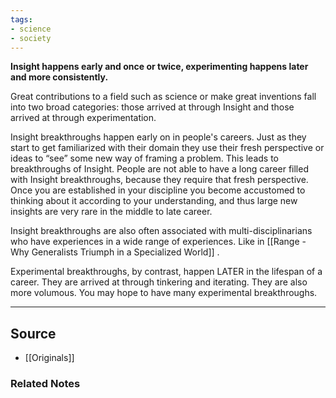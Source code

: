 ```yaml
---
tags:
- science
- society
---
```

**Insight happens early and once or twice, experimenting happens later and more consistently.**

Great contributions to a field such as science or make great inventions fall into two broad categories: those arrived at through Insight and those arrived at through experimentation.

Insight breakthroughs happen early on in people's careers. Just as they start to get familiarized with their domain they use their fresh perspective or ideas to “see” some new way of framing a problem. This leads to breakthroughs of Insight. People are not able to have a long career filled with Insight breakthroughs, because they require that fresh perspective. Once you are established in your discipline you become accustomed to thinking about it according to your understanding, and thus large new insights are very rare in the middle to late career. 

Insight breakthroughs are also often associated with multi-disciplinarians who have experiences in a wide range of experiences. Like in [[Range - Why Generalists Triumph in a Specialized World]]  .

Experimental breakthroughs, by contrast, happen LATER in the lifespan of a career. They are arrived at through tinkering and iterating. They are also more volumous. You may hope to have many experimental breakthroughs.

---

## Source
- [[Originals]]

### Related Notes